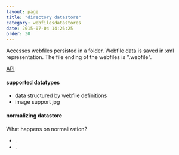 ```yaml
---
layout: page
title: "directory datastore"
category: webfilesdatastores
date: 2015-07-04 14:26:25
order: 30
---
```


Accesses webfiles persisted in a folder. Webfile data is saved in xml representation. The file ending of the webfiles is ".webfile".

[API](http://sebastianmonzel.github.io/webfiles-framework-php-api/class-webfilesframework.core.datastore.types.directory.MDirectoryDatastore.html)


#### supported datatypes
 - data structured by webfile definitions
 - image support jpg

#### normalizing datastore

What happens on normalization?

 - .
 - .

